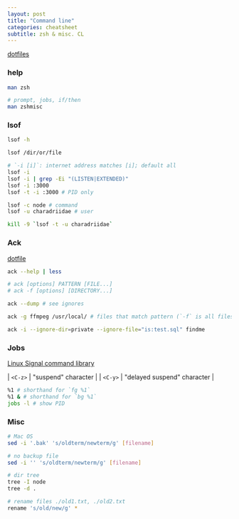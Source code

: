 ```yaml
---
layout: post
title: "Command line"
categories: cheatsheet
subtitle: zsh & misc. CL
---
```


[dotfiles](https://github.com/cozywigwam/dotfiles)


### help

```bash
man zsh

# prompt, jobs, if/then
man zshmisc
```


### lsof

```bash
lsof -h

lsof /dir/or/file

# `-i [i]`: internet address matches [i]; default all
lsof -i 
lsof -i | grep -Ei "(LISTEN|EXTENDED)"
lsof -i :3000
lsof -t -i :3000 # PID only

lsof -c node # command
lsof -u charadriidae # user

kill -9 `lsof -t -u charadriidae`
```


### Ack

[dotfile](https://raw.githubusercontent.com/cozywigwam/dotfiles/master/.ackrc)

```bash
ack --help | less

# ack [options] PATTERN [FILE...]
# ack -f [options] [DIRECTORY...]

ack --dump # see ignores

ack -g ffmpeg /usr/local/ # files that match pattern (`-f` is all files searched)

ack -i --ignore-dir=private --ignore-file="is:test.sql" findme

```


### Jobs

[Linux Signal command library](http://linux.about.com/od/commands/l/blcmdl7_signal.htm)

| `<C-z>` | "suspend" character |
| `<C-y>` | "delayed suspend" character |

```bash
%1 # shorthand for `fg %1`
%1 & # shorthand for `bg %1`
jobs -l # show PID
```


### Misc

```bash
# Mac OS
sed -i '.bak' 's/oldterm/newterm/g' [filename] 

# no backup file
sed -i '' 's/oldterm/newterm/g' [filename]

# dir tree
tree -I node
tree -d .

# rename files ./old1.txt, ./old2.txt
rename 's/old/new/g' *

```
